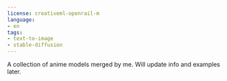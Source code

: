 ```yaml
---
license: creativeml-openrail-m
language:
- en
tags:
- text-to-image
- stable-diffusion
---
```

A collection of anime models merged by me. Will update info and examples later.